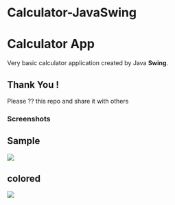 # Calculator-JavaSwing
# Calculator App
Very basic calculator application created by Java **Swing**. 


## Thank You !
Please ?? this repo and share it with others

### Screenshots
## Sample 
![](https://i.imgur.com/DAfYLd9.png)

 ## colored 
![](https://i.imgur.com/e1sizDj.png)
